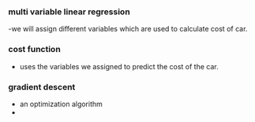 ### multi variable linear regression
   -we will assign different variables which are used to calculate cost of car.

### cost function
  - uses the variables we assigned to predict the cost of the car.
  
### gradient descent
 - an optimization algorithm
 - 